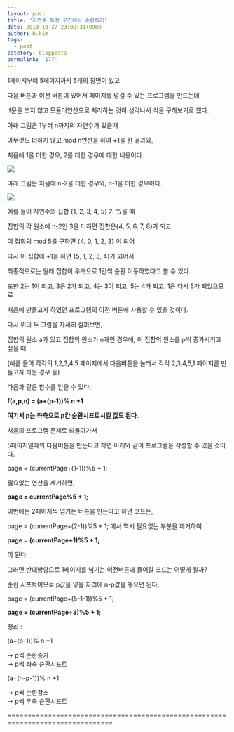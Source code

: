```yaml
---
layout: post
title: '자연수 특정 구간에서 순환하기'
date: 2013-10-27 23:08:31+0900
author: b.kim
tags:
  - post
catetory: blogposts
permalink: '177'
---
```



  

  

1페이지부터 5페이지까지 5개의 장면이 있고

다음 버튼과 이전 버튼이 있어서 페이지를 넘길 수 있는 프로그램을 만드는데

if문을 쓰지 않고 모듈러연산으로 처리하는 것이 생각나서 식을 구해보기로 했다.

  

아래 그림은 1부터 n까지의 자연수가 있을때

아무것도 더하지 않고 mod n연산을 하여 +1을 한 결과와,

처음에 1을 더한 경우, 2를 더한 경우에 대한 내용이다.

![](https://raw.githubusercontent.com/tibyte/blog-res/master/legacy/177/0.png)

  

아래 그림은 처음에 n-2을 더한 경우와, n-1을 더한 경우이다.

![](https://raw.githubusercontent.com/tibyte/blog-res/master/legacy/177/1.png)

예를 들어 자연수의 집합 {1, 2, 3, 4, 5} 가 있을 때

집합의 각 원소에 n-2인 3을 더하면  집합은{4, 5, 6, 7, 8}가 되고

이 집합의 mod 5를 구하면 {4, 0, 1, 2, 3} 이 되어

다시 이 집합에 +1을 하면 {5, 1, 2, 3, 4}가 되어서

최종적으로는 원래 집합이 우측으로 1칸씩 순환 이동하였다고 볼 수 있다.

또한 2는 1이 되고, 3은 2가 되고, 4는 3이 되고, 5는 4가 되고, 1은 다시 5가 되었으므로

처음에 만들고자 하였던 프로그램의 이전 버튼에 사용할 수 있을 것이다.

  

다시 위의 두 그림을 자세히 살펴보면,

집합의 원소 a가 있고 집합의 원소가 n개인 경우에, 이 집합의 원소를 p씩 증가시키고 싶을 때

(예를 들어 각각의 1,2,3,4,5 페이지에서 다음버튼을 눌러서 각각 2,3,4,5,1 페이지를 만들고자 하는 경우 등)

다음과 같은 함수를 얻을 수 있다.

 **f(a,p,n) = (a+(p-1))%  n +1**

 **여기서 p는  좌측으로 p칸 순환시프트시킬 값도 된다.**

  

처음의 프로그램 문제로 되돌아가서

5페이지일때의 다음버튼을 만든다고 하면 아래와 같이 프로그램을 작성할 수 있을 것이다.

page = (currentPage+(1-1))%5 + 1;

필요없는 연산을 제거하면,

 **page = currentPage%5 + 1;**

  

이번에는 2페이지씩 넘기는 버튼을 만든다고 하면 코드는,

page = (currentPage+(2-1))%5 + 1; 에서 역시 필요없는 부분을 제거하여

 **page = (currentPage+1)%5 + 1;**

이 된다.

  

그러면 반대방향으로 1페이지를 넘기는 이전버튼에 들어갈 코드는 어떻게 될까?

순환 시프트이므로 p값을 넣을 자리에 n-p값을 놓으면 된다.

page = (currentPage+(5-1-1))%5 + 1;

 **page = (currentPage+3)%5 + 1;**  

  

  

정리 :

(a+(p-1))% n +1

→ p씩 순환증가  
→ p씩 좌측 순환시프트

  

(a+(n-p-1))% n +1

→ p씩 순환감소  
→ p씩 우측 순환시프트

  

  

  

================================================================================

  

  



